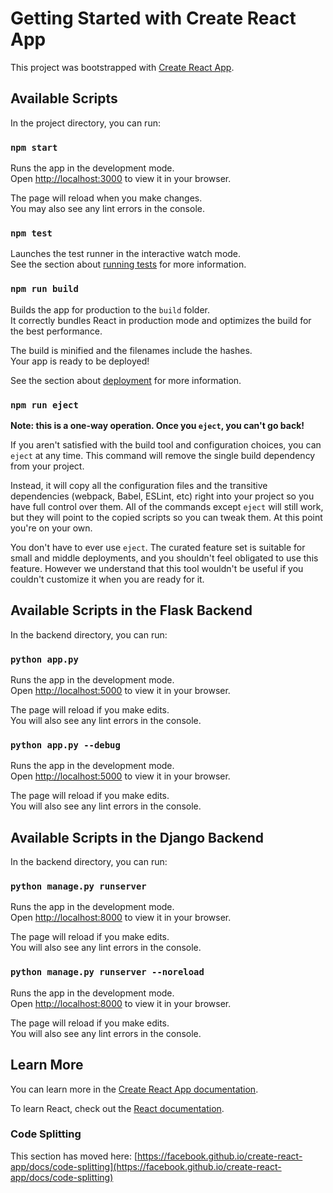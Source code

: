 # Getting Started with Create React App

This project was bootstrapped with [Create React App](https://github.com/facebook/create-react-app).

## Available Scripts

In the project directory, you can run:

### `npm start`

Runs the app in the development mode.\
Open [http://localhost:3000](http://localhost:3000) to view it in your browser.

The page will reload when you make changes.\
You may also see any lint errors in the console.

### `npm test`

Launches the test runner in the interactive watch mode.\
See the section about [running tests](https://facebook.github.io/create-react-app/docs/running-tests) for more information.

### `npm run build`

Builds the app for production to the `build` folder.\
It correctly bundles React in production mode and optimizes the build for the best performance.

The build is minified and the filenames include the hashes.\
Your app is ready to be deployed!

See the section about [deployment](https://facebook.github.io/create-react-app/docs/deployment) for more information.

### `npm run eject`

**Note: this is a one-way operation. Once you `eject`, you can't go back!**

If you aren't satisfied with the build tool and configuration choices, you can `eject` at any time. This command will remove the single build dependency from your project.

Instead, it will copy all the configuration files and the transitive dependencies (webpack, Babel, ESLint, etc) right into your project so you have full control over them. All of the commands except `eject` will still work, but they will point to the copied scripts so you can tweak them. At this point you're on your own.

You don't have to ever use `eject`. The curated feature set is suitable for small and middle deployments, and you shouldn't feel obligated to use this feature. However we understand that this tool wouldn't be useful if you couldn't customize it when you are ready for it.

<!-- In the Flask backend, you need to run 'python app.py' -->

## Available Scripts in the Flask Backend

In the backend directory, you can run:

### `python app.py`

Runs the app in the development mode.\
Open [http://localhost:5000](http://localhost:5000) to view it in your browser.

The page will reload if you make edits.\
You will also see any lint errors in the console.

### `python app.py --debug`

Runs the app in the development mode.\
Open [http://localhost:5000](http://localhost:5000) to view it in your browser.

The page will reload if you make edits.\
You will also see any lint errors in the console.

## Available Scripts in the Django Backend

In the backend directory, you can run:

### `python manage.py runserver`

Runs the app in the development mode.\
Open [http://localhost:8000](http://localhost:8000) to view it in your browser.

The page will reload if you make edits.\
You will also see any lint errors in the console.

### `python manage.py runserver --noreload`

Runs the app in the development mode.\
Open [http://localhost:8000](http://localhost:8000) to view it in your browser.

The page will reload if you make edits.\
You will also see any lint errors in the console.


## Learn More

You can learn more in the [Create React App documentation](https://facebook.github.io/create-react-app/docs/getting-started).

To learn React, check out the [React documentation](https://reactjs.org/).

### Code Splitting

This section has moved here: [https://facebook.github.io/create-react-app/docs/code-splitting](https://facebook.github.io/create-react-app/docs/code-splitting)
